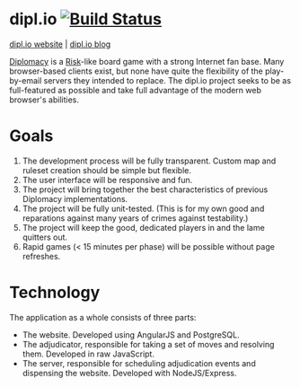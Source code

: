 # dipl.io [![Build Status](https://travis-ci.org/spamguy/diplomacy.svg?branch=master)](https://travis-ci.org/spamguy/diplomacy)

[dipl.io website][3] | [dipl.io blog][4]

[Diplomacy][1] is a [Risk][2]-like board game with a strong Internet fan base. Many browser-based clients exist, but none have quite the flexibility of the play-by-email servers they intended to replace. The dipl.io project seeks to be as full-featured as possible and take full advantage of the modern web browser's abilities.

[1]:http://en.wikipedia.org/wiki/Diplomacy_(game)
[2]:http://en.wikipedia.org/wiki/Risk_(game)
[3]:http://dipl.io
[4]:http://blog.dipl.io

# Goals
1. The development process will be fully transparent. Custom map and ruleset creation should be simple but flexible.
2. The user interface will be responsive and fun.
3. The project will bring together the best characteristics of previous Diplomacy implementations.
4. The project will be fully unit-tested. (This is for my own good and reparations against many years of crimes against testability.)
5. The project will keep the good, dedicated players in and the lame quitters out.
6. Rapid games (< 15 minutes per phase) will be possible without page refreshes.

# Technology
The application as a whole consists of three parts:
 * The website. Developed using AngularJS and PostgreSQL.
 * The adjudicator, responsible for taking a set of moves and resolving them. Developed in raw JavaScript.
 * The server, responsible for scheduling adjudication events and dispensing the website. Developed with NodeJS/Express.
